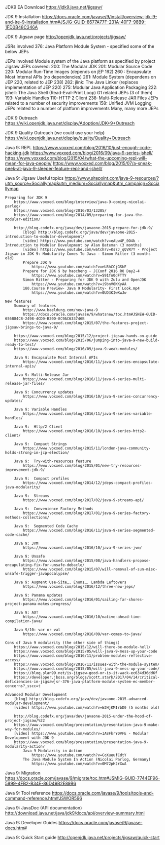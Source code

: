 JDK9 EA Download 
	https://jdk9.java.net/jigsaw/	

JDK 9 Installation
	https://docs.oracle.com/javase/9/install/overview-jdk-9-and-jre-9-installation.htm#JSJIG-GUID-8677A77F-231A-40F7-98B9-1FD0B48C346A

JDK 9 Jigsaw page
	http://openjdk.java.net/projects/jigsaw/

JSRs involved
	376: Java Platform Module System  - specified some of the below JEPs

JEPs involved
	Module system of the Java platform as specified by project Jigsaw JEPs covered:
		200: The Modular JDK
			201: Modular Source Code
				220: Modular Run-Time Images (depends on jEP 162)
			260	: Encapsulate Most Internal APIs (no dependencies)
			261: Module System (dependens on JEP 220, related to JEP 238)
			282: jlink: The Java Linker (replaces implementation of JEP 220)
			275: Modular Java Application Packaging
		222: jshell: The Java Shell (Read-Eval-Print Loop)
		G1 related JEPs (3 of them)
		193: Variable Handles
		110: HTTP 2 Client
		238: Multi-Release JAR Files
		JEPs related to a number of security improvements
		158: Unified JVM Logging
		JEPs related to a number of platform improvements
		Many, many more JEPs

JDK 9 Outreach
	https://wiki.openjdk.java.net/display/Adoption/JDK+9+Outreach

JDK 9 Quality Outreach (we could use your help)
	https://wiki.openjdk.java.net/display/quality/Quality+Outreach

Java 9:  REPL
	https://www.voxxed.com/blog/2016/10/just-enough-code-hacking-jdk
	https://www.voxxed.com/blog/2016/09/java-9-series-jshell/
	https://www.voxxed.com/blog/2015/04/what-the-upcoming-repl-will-mean-for-java-people/
	https://www.voxxed.com/blog/2015/07/a-sneak-peek-at-java-9-sleeper-feature-repl-and-jshell/

Java 9:  Jigsaw
	Useful topics
		https://www.sitepoint.com/java-9-resources/?utm_source=Sociallymap&utm_medium=Sociallymap&utm_campaign=Sociallymap

	Preparing for JDK 9
		https://www.voxxed.com/blog/interview/java-9-coming-nicolai-parlog/
		https://www.voxxed.com/blog/2016/03/13285/
		https://www.voxxed.com/blog/2014/09/preparing-for-java-the-modular-edition/
		
		http://blog.codefx.org/java/dev/javaone-2015-prepare-for-jdk-9/
			[blog] http://blog.codefx.org/java/dev/javaone-2015-introduction-to-modular-development/
			[video] https://www.youtube.com/watch?v=eALw4P_0O4k - Introduction to Modular Development by Alan Bateman (3 months)
			[video] https://www.youtube.com/watch?v=Ks7J_qQVR7Y - Project Jigsaw in JDK 9: Modularity Comes To Java - Simon Ritter (3 months old)
			Prepare JDK 9
				https://www.youtube.com/watch?v=eU8hCCjGSbE
			Prepare for JDK 9 by haocheng - JCConf 2016 R0 Day2-4
				https://www.youtube.com/watch?v=S91fn0dFTTY
			Simon Ritter - Preparing for JDK 9 with Zulu and OpenJDK
				https://www.youtube.com/watch?v=i9bnV0KKyAA 
			180.Course Preview- Java 9 Modularity- First Look.mp4
				https://www.youtube.com/watch?v=0UD3KIwXwJw
	
	New features
		Summary of features
			http://www.baeldung.com/new-java-9
			https://docs.oracle.com/javase/9/whatsnew/toc.htm#JSNEW-GUID-656B84C8-2498-4CD0-B20D-8C9AC633746B
			https://www.voxxed.com/blog/2015/07/the-features-project-jigsaw-brings-to-java-9/

		https://www.voxxed.com/blog/2015/12/project-jigsaw-hands-on-guide
		https://www.voxxed.com/blog/2015/06/jumping-into-java-9-new-build-ready-to-test/
		https://www.voxxed.com/blog/2016/09/java-9-weak-modules/	

		Java 9: Encapsulate Most Internal APIs
			https://www.voxxed.com/blog/2016/11/java-9-series-encapsulate-internal-apis/

		Java 9: Multi-Release Jar
			https://www.voxxed.com/blog/2016/11/java-9-series-multi-release-jar-files/

		Java 9: Concurrency updates
			https://www.voxxed.com/blog/2016/10/java-9-series-concurrency-updates/

		Java 9: Variable Handles
			https://www.voxxed.com/blog/2016/11/java-9-series-variable-handles/

		Java 9:  Http/2 Client
			https://www.voxxed.com/blog/2016/10/java-9-series-http2-client/

		Java 9:  Compact Strings
			https://www.voxxed.com/blog/2015/11/london-java-community-holds-strong-in-jcp-election/

		Java 9:  Try-with-resources feature
			https://www.voxxed.com/blog/2015/01/new-try-resources-improvement-jdk-9/

		Java 9:  Compact profiles
			https://www.voxxed.com/blog/2014/12/jdeps-compact-profiles-java-modularity/

		Java 9:  Streams
			https://www.voxxed.com/blog/2017/02/java-9-streams-api/

		Java 9:  Convenience Factory Methods
			https://www.voxxed.com/blog/2017/01/java-9-series-factory-methods-collections/

		Java 9:  Segmented Code Cache
			https://www.voxxed.com/blog/2016/11/java-9-series-segmented-code-cache/

		Java 9: JVM
			https://www.voxxed.com/blog/2016/10/java-9-series-jvm/

		Java 9: Unsafe
			https://www.voxxed.com/blog/2015/08/java-handlers-propose-encapulating-fix-for-unsafe-debacle/
			https://www.voxxed.com/blog/2015/07/will-removal-of-sun-misc-unsafe-trigger-javapocalypse/

		Java 9: Augment Use-Site…, Enums…, Lambda Leftovers
			https://www.voxxed.com/blog/2016/12/three-new-jeps/

		Java 9: Panama updates
			https://www.voxxed.com/blog/2016/01/sailing-far-shores-project-panama-makes-progress/

		Java 9: AOT
			https://www.voxxed.com/blog/2016/10/native-ahead-time-compilation-java/

		Java 9/10: var or val
			https://www.voxxed.com/blog/2016/09/var-comes-to-java/

	Cons of Java 9 modularity (the other side of things)
		https://www.voxxed.com/blog/2015/12/will-there-be-module-hell/
		https://www.voxxed.com/blog/2015/05/will-java-9-mess-up-your-code
		https://www.voxxed.com/blog/2016/11/problem-modules-reflective-access/
		https://www.voxxed.com/blog/2016/11/issues-with-the-module-system/
		https://www.voxxed.com/blog/2015/05/will-java-9-mess-up-your-code/
		https://blog.plan99.net/is-jigsaw-good-or-is-it-wack-ec634d36dd6f
		https://developer.jboss.org/blogs/scott.stark/2017/04/14/critical-deficiencies-in-jigsawjsr-376-java-platform-module-system-ec-member-concerns?_sscc=t

	Advanced Modular Development
		[blog] http://blog.codefx.org/java/dev/javaone-2015-advanced-modular-development/
		[video] https://www.youtube.com/watch?v=WJHjKMIrbD0 (5 months old)
	
		http://blog.codefx.org/java/dev/javaone-2015-under-the-hood-of-project-jigsaw/%22
		https://www.voxxed.com/blog/presentation/presentation-java-9-make-way-for-modules/
		[video] https://www.youtube.com/watch?v=IA8FkrY0VFE - Modular Development with JDK 9
		https://www.voxxed.com/blog/presentation/presentation-java-9-modularity-action/
			Java 9 Modularity in Action
				https://www.youtube.com/watch?v=CoXueufCdtY
			The Java Module System In Action (Nicolai Parlog, Germany)
				https://www.youtube.com/watch?v=0M72pH2rXwA

Java 9: Migration
	https://docs.oracle.com/javase/9/migrate/toc.htm#JSMIG-GUID-7744EF96-5899-4FB2-B34E-86D49B2E89B6

Java 9: Tool reference
	https://docs.oracle.com/javase/9/tools/tools-and-command-reference.htm#JSWOR596

Java 9: JavaDoc (API documentation)
	http://download.java.net/java/jdk9/docs/api/overview-summary.html

Java 9: Developer Guides
	https://docs.oracle.com/javase/9/javase-docs.htm#

Java 9:  Quick Start guide
	http://openjdk.java.net/projects/jigsaw/quick-start